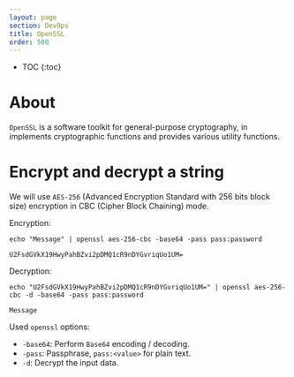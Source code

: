 ```yaml
---
layout: page
section: DevOps
title: OpenSSL
order: 500
---
```


* TOC
{:toc}

# About

`OpenSSL` is a software toolkit for general-purpose cryptography, in implements cryptographic functions
and provides various utility functions.

# Encrypt and decrypt a string

We will use `AES-256` (Advanced Encryption Standard with 256 bits block size) encryption
in CBC (Cipher Block Chaining) mode.

Encryption:

```shell
echo "Message" | openssl aes-256-cbc -base64 -pass pass:password

U2FsdGVkX19HwyPahBZvi2pDMQ1cR9nDYGvriqUo1UM=
```

Decryption:

```shell
echo "U2FsdGVkX19HwyPahBZvi2pDMQ1cR9nDYGvriqUo1UM=" | openssl aes-256-cbc -d -base64 -pass pass:password

Message
```

Used `openssl` options:
  - `-base64`: Perform `Base64` encoding / decoding.
  - `-pass`: Passphrase, `pass:<value>` for plain text.
  - `-d`: Decrypt the input data.
